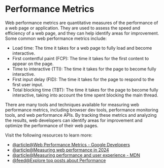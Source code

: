 # Performance Metrics

Web performance metrics are quantitative measures of the performance of a web page or application. They are used to assess the speed and efficiency of a web page, and they can help identify areas for improvement. Some common web performance metrics include:

- Load time: The time it takes for a web page to fully load and become interactive.
- First contentful paint (FCP): The time it takes for the first content to appear on the page.
- Time to interactive (TTI): The time it takes for the page to become fully interactive.
- First input delay (FID): The time it takes for the page to respond to the first user input.
- Total blocking time (TBT): The time it takes for the page to become fully interactive, taking into account the time spent blocking the main thread.

There are many tools and techniques available for measuring web performance metrics, including browser dev tools, performance monitoring tools, and web performance APIs. By tracking these metrics and analyzing the results, web developers can identify areas for improvement and optimize the performance of their web pages.

Visit the following resources to learn more:

- [@article@Web Performance Metrics - Google Developers](https://developers.google.com/web/fundamentals/performance/user-centric-performance-metrics)
- [@article@Measuring web performance in 2024](https://requestmetrics.com/web-performance/measure-web-performance/)
- [@article@Measuring performance and user experience - MDN](https://developer.mozilla.org/en-US/docs/Web/Guide/Performance)
- [@feed@Explore top posts about Performance](https://app.daily.dev/tags/performance?ref=roadmapsh)
